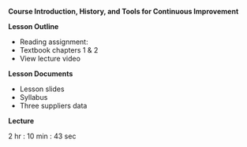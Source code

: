 **Course Introduction, History, and Tools for Continuous Improvement**

**Lesson Outline**

-   Reading assignment:
-   Textbook chapters 1 & 2
-   View lecture video

**Lesson Documents**

-   Lesson slides
-   Syllabus
-   Three suppliers data

**Lecture**

2 hr : 10 min : 43 sec

